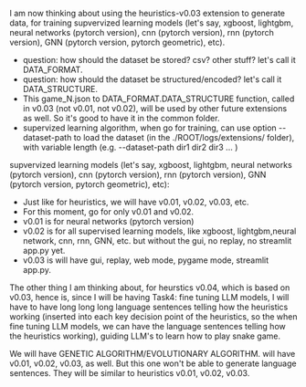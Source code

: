 
I am now thinking about using the heuristics-v0.03 extension to generate data, for training supvervized learning models (let's say, xgboost, lightgbm, neural networks (pytorch version), cnn (pytorch version), rnn (pytorch version), GNN (pytorch version, pytorch geometric), etc).
- question: how should the dataset be stored? csv? other stuff? let's call it DATA_FORMAT.
- question: how should the dataset be structured/encoded? let's call it DATA_STRUCTURE.
- This game_N.json to DATA_FORMAT.DATA_STRUCTURE function, called in v0.03 (not v0.01, not v0.02), will be used by other future extensions as well. So it's good to have it in the common folder.
- supervized learning algorithm, when go for training, can use option --dataset-path to load the dataset (in the ./ROOT/logs/extensions/ folder), with variable length (e.g. --dataset-path dir1 dir2 dir3 ... )


supvervized learning models (let's say, xgboost, lightgbm, neural networks (pytorch version), cnn (pytorch version), rnn (pytorch version), GNN (pytorch version, pytorch geometric), etc):
- Just like for heuristics, we will have v0.01, v0.02, v0.03, etc.
- For this moment, go for only v0.01 and v0.02.
- v0.01 is for neural networks (pytorch version)
- v0.02 is for all supervised learning models, like xgboost, lightgbm,neural network, cnn, rnn, GNN, etc. but without the gui, no replay, no streamlit app.py yet.
- v0.03 is will have gui, replay, web mode, pygame mode, streamlit app.py.

The other thing I am thinking about, for heurstics v0.04, which is based on v0.03, hence is, since I will be having Task4: fine tuning LLM models, I will have to have long long long language sentences telling how the heuristics working (inserted into each key decision point of the heuristics, so the when fine tuning LLM models, we can have the language sentences telling how the heuristics working), guiding LLM's to learn how to play snake game.




We will have GENETIC ALGORITHM/EVOLUTIONARY ALGORITHM. will have v0.01, v0.02, v0.03, as well. But this one won't be able to generate language sentences. They will be similar to heuristics v0.01, v0.02, v0.03.

